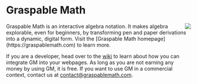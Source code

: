 # Graspable Math
<img align=right src="https://graspablemath.com/shared/imgs/gm-logo-120.png">
Graspable Math is an interactive algebra notation. It makes algebra explorable, even for beginners, by transforming pen and paper derivations into a dynamic, digital form. Visit the [Graspable Math homepage](https://graspablemath.com) to learn more.

If you are a developer, head over to the [wiki](https://github.com/eweitnauer/gm-api/wiki/Graspable-Math-API) to learn about how you can integrate GM into your webpages. As long as you are not earning any money by using GM, it is free. If you want to use GM in a commercial context, contact us at contact@graspablemath.com.


